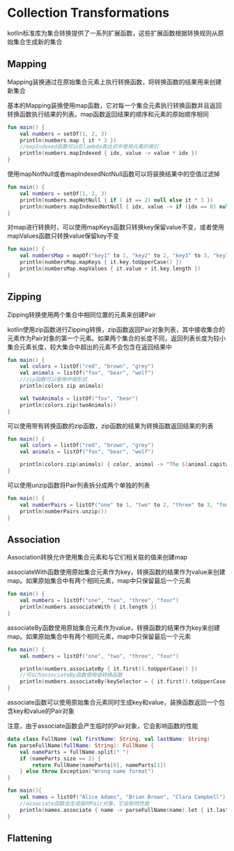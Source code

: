 # Collection Transformations
kotlin标准库为集合转换提供了一系列扩展函数，这些扩展函数根据转换规则从原始集合生成新的集合

## Mapping
Mapping装换通过在原始集合元素上执行转换函数，将转换函数的结果用来创建新集合

基本的Mapping装换使用map函数，它对每一个集合元素执行转换函数并且返回转换函数执行结果的列表。map函数返回结果的顺序和元素的原始顺序相同

```kotlin
fun main() {
    val numbers = setOf(1, 2, 3)
    println(numbers.map { it * 3 })
    //mapIndexed函数可以在lambda表达式中使用元素的索引
    println(numbers.mapIndexed { idx, value -> value * idx })
}
```

使用mapNotNull或者mapIndexedNotNull函数可以将装换结果中的空值过滤掉

```kotlin
fun main() {
    val numbers = setOf(1, 2, 3)
    println(numbers.mapNotNull { if ( it == 2) null else it * 3 })
    println(numbers.mapIndexedNotNull { idx, value -> if (idx == 0) null else value * idx })
}
```

对map进行转换时，可以使用mapKeys函数只转换key保留value不变，或者使用mapValues函数只转换value保留key不变

```kotlin
fun main() {
    val numbersMap = mapOf("key1" to 1, "key2" to 2, "key3" to 3, "key11" to 11)
    println(numbersMap.mapKeys { it.key.toUpperCase() })
    println(numbersMap.mapValues { it.value + it.key.length })
}
```

## Zipping
Zipping转换使用两个集合中相同位置的元素来创建Pair

kotlin使用zip函数进行Zipping转换，zip函数返回Pair对象列表，其中接收集合的元素作为Pair对象的第一个元素。如果两个集合的长度不同，返回列表长度为较小集合元素长度，较大集合中超出的元素不会包含在返回结果中

```kotlin
fun main() {
    val colors = listOf("red", "brown", "grey")
    val animals = listOf("fox", "bear", "wolf")
    //zip函数可以使用中缀形式
    println(colors zip animals)

    val twoAnimals = listOf("fox", "bear")
    println(colors.zip(twoAnimals))
}
```

可以使用带有转换函数的zip函数，zip函数的结果为转换函数返回结果的列表

```kotlin
fun main() {
    val colors = listOf("red", "brown", "grey")
    val animals = listOf("fox", "bear", "wolf")

    println(colors.zip(animals) { color, animal -> "The ${animal.capitalize()} is $color"})
}
```

可以使用unzip函数将Pair列表拆分成两个单独的列表

```kotlin
fun main() {
    val numberPairs = listOf("one" to 1, "two" to 2, "three" to 3, "four" to 4)
    println(numberPairs.unzip())
}
```

## Association
Association转换允许使用集合元素和与它们相关联的值来创建map

associateWith函数使用原始集合元素作为key，转换函数的结果作为value来创建map。如果原始集合中有两个相同元素，map中只保留最后一个元素

```kotlin
fun main() {
    val numbers = listOf("one", "two", "three", "four")
    println(numbers.associateWith { it.length })
}
```

associateBy函数使用原始集合元素作为value，转换函数的结果作为key来创建map。如果原始集合中有两个相同元素，map中只保留最后一个元素

```kotlin
fun main() {
    val numbers = listOf("one", "two", "three", "four")

    println(numbers.associateBy { it.first().toUpperCase() })
    //可以为associateBy函数使用值转换函数
    println(numbers.associateBy(keySelector = { it.first().toUpperCase() }, valueTransform = { it.length }))
}
```

associate函数可以使用原始集合元素同时生成key和value，装换函数返回一个包含key和value的Pair对象

注意，由于associate函数会产生临时的Pair对象，它会影响函数的性能

```kotlin
data class FullName (val firstName: String, val lastName: String)
fun parseFullName(fullName: String): FullName {
    val nameParts = fullName.split(" ")
    if (nameParts.size == 2) {
        return FullName(nameParts[0], nameParts[1])
    } else throw Exception("Wrong name format")
}

fun main(){
    val names = listOf("Alice Adams", "Brian Brown", "Clara Campbell")
    //associate函数会生成临时Pair对象，它会影响性能
    println(names.associate { name -> parseFullName(name).let { it.lastName to it.firstName } })
}
```

## Flattening








